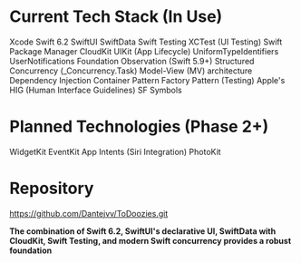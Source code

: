 # Current Tech Stack (In Use)
Xcode
Swift 6.2
SwiftUI
SwiftData
Swift Testing
XCTest (UI Testing)
Swift Package Manager
CloudKit
UIKit (App Lifecycle)
UniformTypeIdentifiers
UserNotifications
Foundation
Observation (Swift 5.9+)
Structured Concurrency (_Concurrency.Task)
Model-View (MV) architecture
Dependency Injection Container Pattern
Factory Pattern (Testing)
Apple's HIG (Human Interface Guidelines)
SF Symbols

# Planned Technologies (Phase 2+)
WidgetKit
EventKit
App Intents (Siri Integration)
PhotoKit

# Repository
https://github.com/Dantejvv/ToDoozies.git

**The combination of Swift 6.2, SwiftUI's declarative UI, SwiftData with CloudKit, Swift Testing, and modern Swift concurrency provides a robust foundation** 
